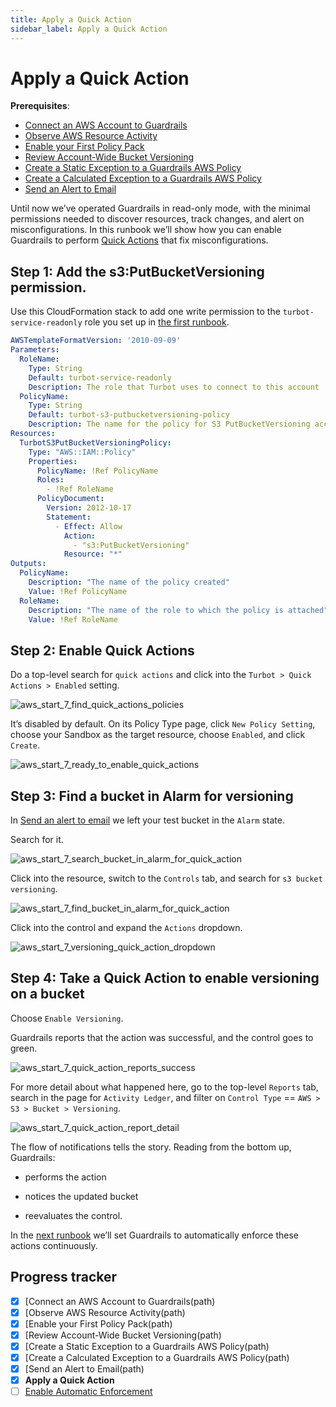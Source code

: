 ```yaml
---
title: Apply a Quick Action
sidebar_label: Apply a Quick Action
---
```



# Apply a Quick Action

**Prerequisites**: 

- [Connect an AWS Account to Guardrails](/guardrails/docs/getting-started/getting-started-aws/connect-an-account/)
- [Observe AWS Resource Activity](/guardrails/docs/getting-started/getting-started-aws/observe-aws-activity/)
- [Enable your First Policy Pack](/guardrails/docs/getting-started/getting-started-aws/enable-policy-pack/)
- [Review Account-Wide Bucket Versioning](/guardrails/docs/getting-started/getting-started-aws/review-account-wide/)
- [Create a Static Exception to a Guardrails AWS Policy](/guardrails/docs/getting-started/getting-started-aws/create-static-exception/)
- [Create a Calculated Exception to a Guardrails AWS Policy](/guardrails/docs/getting-started/getting-started-aws/create-calculated-exception/)
- [Send an Alert to Email](/guardrails/docs/getting-started/getting-started-aws/send-alert-to-email/)


Until now we’ve operated Guardrails in read-only mode, with the minimal permissions needed to discover resources, track changes, and alert on misconfigurations. In this runbook we’ll show how you can enable Guardrails to perform [Quick Actions](/guardrails/docs/guides/quick-actions) that fix misconfigurations.

## Step 1: Add the s3:PutBucketVersioning permission.

Use this CloudFormation stack to add one write permission to the `turbot-service-readonly` role you set up in [the first runbook]([/](https://turbot.com/guardrails/docs/guides/notifications/templates#example-slack-template)guardrails/docs/runbooks/getting-started-aws/connect-an-account). 

```yaml
AWSTemplateFormatVersion: '2010-09-09'
Parameters:
  RoleName:
    Type: String
    Default: turbot-service-readonly
    Description: The role that Turbot uses to connect to this account
  PolicyName:
    Type: String
    Default: turbot-s3-putbucketversioning-policy
    Description: The name for the policy for S3 PutBucketVersioning access.
Resources:
  TurbotS3PutBucketVersioningPolicy:
    Type: "AWS::IAM::Policy"
    Properties:
      PolicyName: !Ref PolicyName
      Roles:
        - !Ref RoleName
      PolicyDocument:
        Version: 2012-10-17
        Statement:
          - Effect: Allow
            Action:
              - "s3:PutBucketVersioning"
            Resource: "*"
Outputs:
  PolicyName:
    Description: "The name of the policy created"
    Value: !Ref PolicyName
  RoleName:
    Description: "The name of the role to which the policy is attached"
    Value: !Ref RoleName
```

## Step 2: Enable Quick Actions

Do a top-level search for `quick actions` and click into the `Turbot > Quick Actions > Enabled` setting.
<p><img alt="aws_start_7_find_quick_actions_policies" src="/images/docs/guardrails/getting-started/getting-started-aws/apply-quick-action/aws-start-7-find-quick-actions-policies.png"/></p>

It’s disabled by default. On its Policy Type page, click `New Policy Setting`, choose your Sandbox as the target resource, choose `Enabled`, and click `Create`.  
<p><img alt="aws_start_7_ready_to_enable_quick_actions" src="/images/docs/guardrails/getting-started/getting-started-aws/apply-quick-action/aws-start-7-ready-to-enable-quick-actions.png"/></p>

## Step 3: Find a bucket in Alarm for versioning

  
In [Send an alert to email]( /guardrails/docs/runbooks/getting-started-aws/send-alert-to-email) we left your test bucket in the `Alarm` state.  
  
Search for it.  
<p><img alt="aws_start_7_search_bucket_in_alarm_for_quick_action" src="/images/docs/guardrails/getting-started/getting-started-aws/apply-quick-action/aws-start-7-search-bucket-in-alarm-for-quick-action.png"/></p>

Click into the resource, switch to the `Controls` tab, and search for `s3 bucket versioning`.
<p><img alt="aws_start_7_find_bucket_in_alarm_for_quick_action" src="/images/docs/guardrails/getting-started/getting-started-aws/apply-quick-action/aws-start-7-find-bucket-in-alarm-for-quick-action.png"/></p>  
  


Click into the control and expand the `Actions` dropdown.  
<p><img alt="aws_start_7_versioning_quick_action_dropdown" src="/images/docs/guardrails/getting-started/getting-started-aws/apply-quick-action/aws-start-7-versioning-quick-action-dropdown.png"/></p>

## Step 4: Take a Quick Action to enable versioning on a bucket

Choose `Enable Versioning`.  


Guardrails reports that the action was successful, and the control goes to green.  
<p><img alt="aws_start_7_quick_action_reports_success" src="/images/docs/guardrails/getting-started/getting-started-aws/apply-quick-action/aws-start-7-quick-action-reports-success.png"/></p>

For more detail about what happened here, go to the top-level `Reports` tab, search in the page for `Activity Ledger`, and filter on `Control Type` == `AWS > S3 > Bucket > Versioning`.  
<p><img alt="aws_start_7_quick_action_report_detail" src="/images/docs/guardrails/getting-started/getting-started-aws/apply-quick-action/aws-start-7-quick-action-report-detail.png"/></p>

The flow of notifications tells the story. Reading from the bottom up, Guardrails:  
  
- performs the action  
  
- notices the updated bucket  
  
- reevaluates the control.

In the [next runbook](/guardrails/docs/runbooks/getting-started-aws/enable-enforcement) we’ll set Guardrails to automatically enforce these actions continuously.  
  


  
  
  



## Progress tracker

- [x] [Connect an AWS Account to Guardrails(path)
- [x] [Observe AWS Resource Activity(path)
- [x] [Enable your First Policy Pack(path)
- [x] [Review Account-Wide Bucket Versioning(path)
- [x] [Create a Static Exception to a Guardrails AWS Policy(path)
- [x] [Create a Calculated Exception to a Guardrails AWS Policy(path)
- [x] [Send an Alert to Email(path)
- [x] **Apply a Quick Action**
- [ ] [Enable Automatic Enforcement](path)
